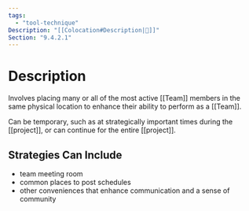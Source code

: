 ```yaml
---
tags:
  - "tool-technique"
Description: "[[Colocation#Description|📝]]"
Section: "9.4.2.1"
---
```

# Description
Involves placing many or all of the most active [[Team]] members in the same physical location to enhance their ability to perform as a [[Team]].

Can be temporary, such as at strategically important times during the [[project]], or can continue for the entire [[project]].
## Strategies Can Include
- team meeting room
- common places to post schedules
- other conveniences that enhance communication and a sense of community